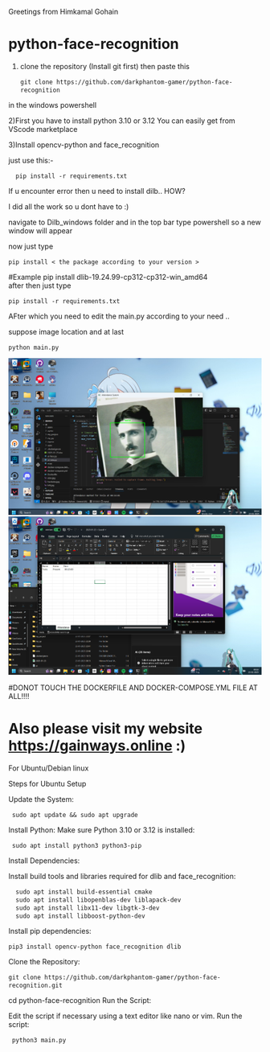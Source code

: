Greetings from Himkamal Gohain
# python-face-recognition
1) clone the repository (Install git first) then paste this

       git clone https://github.com/darkphantom-gamer/python-face-recognition
   
in the windows powershell 

2)First you have to install python 3.10 or 3.12 You can easily get from VScode marketplace

3)Install opencv-python and face_recognition

just use this:-

      pip install -r requirements.txt

If u encounter error then u need to install dilb.. HOW? 

 I did all the work so u dont have to :)

navigate to Dilb_windows folder and in the top bar type powershell so a new window will appear

now just type 

    pip install < the package according to your version >

#Example
     pip install dlib-19.24.99-cp312-cp312-win_amd64  
after then just type

    pip install -r requirements.txt     

AFter which you need to edit the main.py according to your need ..

suppose image location
and at last

    python main.py

![Proof](https://github.com/darkphantom-gamer/python-face-recognition/blob/347f6c040cd6f004c72899f3a45a24202b0eaab0/tesla.png)
![Proof](https://github.com/darkphantom-gamer/python-face-recognition/blob/372577f8a455b77ad5bce99b8f6d5a4d0f67f31f/Xcel.png)

#DONOT TOUCH THE DOCKERFILE AND DOCKER-COMPOSE.YML FILE AT ALL!!!!

# Also please visit my website https://gainways.online :)

For Ubuntu/Debian linux

Steps for Ubuntu Setup

Update the System:

     sudo apt update && sudo apt upgrade
Install Python: Make sure Python 3.10 or 3.12 is installed:

     sudo apt install python3 python3-pip
Install Dependencies:

Install build tools and libraries required for dlib and face_recognition:

      sudo apt install build-essential cmake
      sudo apt install libopenblas-dev liblapack-dev
      sudo apt install libx11-dev libgtk-3-dev
      sudo apt install libboost-python-dev
Install pip dependencies:

    pip3 install opencv-python face_recognition dlib
Clone the Repository:

    git clone https://github.com/darkphantom-gamer/python-face-recognition.git
cd python-face-recognition
Run the Script:

Edit the script if necessary using a text editor like nano or vim.
Run the script:

     python3 main.py
